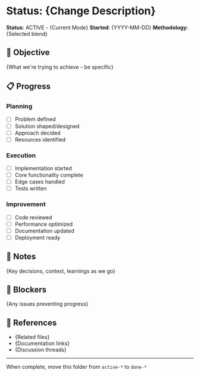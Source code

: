 # Status: {Change Description}

**Status**: ACTIVE - {Current Mode} **Started**: {YYYY-MM-DD} **Methodology**: {Selected blend}

## 🎯 Objective

{What we're trying to achieve - be specific}

## 📋 Progress

### Planning

- [ ] Problem defined
- [ ] Solution shaped/designed
- [ ] Approach decided
- [ ] Resources identified

### Execution

- [ ] Implementation started
- [ ] Core functionality complete
- [ ] Edge cases handled
- [ ] Tests written

### Improvement

- [ ] Code reviewed
- [ ] Performance optimized
- [ ] Documentation updated
- [ ] Deployment ready

## 📝 Notes

{Key decisions, context, learnings as we go}

## 🚧 Blockers

{Any issues preventing progress}

## 🔗 References

- {Related files}
- {Documentation links}
- {Discussion threads}

---

When complete, move this folder from `active-*` to `done-*`
